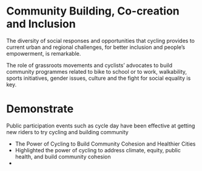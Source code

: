 # Community Building, Co-creation and Inclusion

 

The diversity of social responses and opportunities that cycling provides to current urban and regional challenges, for better inclusion and people’s empowerment, is remarkable.

The role of grassroots movements and cyclists’ advocates to build community programmes related to bike to school or to work, walkability, sports initiatives, gender issues, culture and the fight for social equality is key.

# Demonstrate 

Public participation events such as cycle day have been effective at getting new riders to try cycling and building community

 
* The Power of Cycling to Build Community Cohesion and Healthier Cities 
* Highlighted the power of cycling to address climate, equity, public health, and build community cohesion
*  